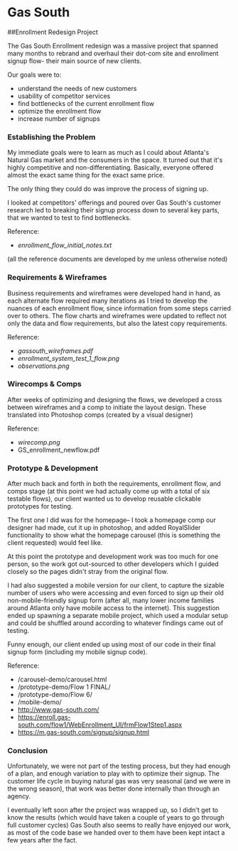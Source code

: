 
# Gas South 
##Enrollment Redesign Project

The Gas South Enrollment redesign was a massive project that spanned many months to rebrand and overhaul their dot-com site and enrollment signup flow- their main source of new clients.

Our goals were to:

* understand the needs of new customers
* usability of competitor services
* find bottlenecks of the current enrollment flow
* optimize the enrollment flow
* increase number of signups

### Establishing the Problem

My immediate goals were to learn as much as I could about Atlanta's Natural Gas market and the consumers in the space. It turned out that it's highly competitive and non-differentiating. Basically, everyone offered almost the exact same thing for the exact same price. 

The only thing they could do was improve the process of signing up.

I looked at competitors' offerings and poured over Gas South's customer research led to breaking their signup process down to several key parts, that we wanted to test to find bottlenecks.

Reference: 

* _enrollment_flow_initial_notes.txt_

(all the reference documents are developed by me unless otherwise noted)

### Requirements & Wireframes

Business requirements and wireframes were developed hand in hand, as each alternate flow required many iterations as I tried to develop the nuances of each enrollment flow, since information from some steps carried over to others. The flow charts and wireframes were updated to reflect not only the data and flow requirements, but also the latest copy requirements. 

Reference: 

* _gassouth_wireframes.pdf_
* _enrollment_system_test_1_flow.png_
* _observations.png_

### Wirecomps & Comps

After weeks of optimizing and designing the flows, we developed a cross between wireframes and a comp to initiate the layout design. These translated into Photoshop comps (created by a visual designer)

Reference: 

* _wirecomp.png_
* GS_enrollment_newflow.pdf

### Prototype & Development

After much back and forth in both the requirements, enrollment flow, and comps stage (at this point we had actually come up with a total of six testable flows), our client wanted us to develop reusable clickable prototypes for testing. 

The first one I did was for the homepage– I took a homepage comp our designer had made, cut it up in photoshop, and added RoyalSlider functionality to show what the homepage carousel (this is something the client requested) would feel like. 

At this point the prototype and development work was too much for one person, so the work got out-sourced to other developers which I guided closely so the pages didn't stray from the original flow.

I had also suggested a mobile version for our client, to capture the sizable number of users who were accessing and even forced to sign up their old non-mobile-friendly signup form (after all, many lower income families around Atlanta only have mobile access to the internet). This suggestion ended up spawning a separate mobile project, which used a modular setup and could be shuffled around according to whatever findings came out of testing. 

Funny enough, our client ended up using most of our code in their final signup form (including my mobile signup code).

Reference:

* /carousel-demo/carousel.html
* /prototype-demo/Flow 1 FINAL/
* /prototype-demo/Flow 6/
* /mobile-demo/
* <http://www.gas-south.com/>
* <https://enroll.gas-south.com/flow1/WebEnrollment_UI/frmFlow1Step1.aspx>
* <https://m.gas-south.com/signup/signup.html>

### Conclusion

Unfortunately, we were not part of the testing process, but they had enough of a plan, and enough variation to play with to optimize their signup. The customer life cycle in buying natural gas was very seasonal (and we were in the wrong season), that work was better done internally than through an agency.

I eventually left soon after the project was wrapped up, so I didn't get to know the results (which would have taken a couple of years to go through full customer cycles) Gas South also seems to really have enjoyed our work, as most of the code base we handed over to them have been kept intact a few years after the fact. 


